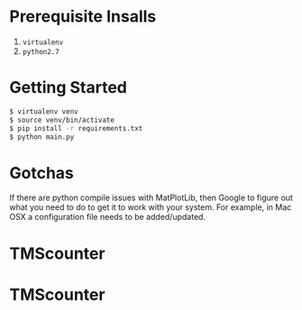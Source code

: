 # Prerequisite Insalls
1. `virtualenv`
2. `python2.7`

# Getting Started

```bash
$ virtualenv venv
$ source venv/bin/activate
$ pip install -r requirements.txt
$ python main.py
```

# Gotchas
If there are python compile issues with MatPlotLib, then Google
to figure out what you need to do to get it to work with your 
system. For example, in Mac OSX a configuration file needs to
be added/updated.
# TMScounter
# TMScounter
